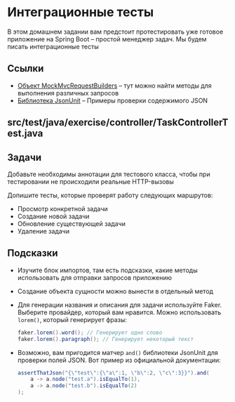 # Интеграционные тесты

В этом домашнем задании вам предстоит протестировать уже готовое приложение на Spring Boot – простой менеджер задач. Мы будем писать интеграционные тесты

## Ссылки

* [Объект MockMvcRequestBuilders](https://docs.spring.io/spring-framework/docs/current/javadoc-api/org/springframework/test/web/servlet/request/MockMvcRequestBuilders.html) – тут можно найти методы для выполнения различных запросов
* [Библиотека  JsonUnit](https://github.com/lukas-krecan/JsonUnit#assertj) – Примеры проверки содержимого JSON

## src/test/java/exercise/controller/TaskControllerTest.java

## Задачи

Добавьте необходимы аннотации для тестового класса, чтобы при тестировании не происходили реальные HTTP-вызовы

Допишите тесты, которые проверят работу следующих маршрутов:

* Просмотр конкретной задачи
* Создание новой задачи
* Обновление существующей задачи
* Удаление задачи

## Подсказки

* Изучите блок импортов, там есть подсказки, какие методы использовать для отправки запросов приложению
* Создание объекта сущности можно вынести в отдельный метод
* Для генерации названия и описания для задачи используйте Faker. Выберите провайдер, который вам нравится. Можно использовать `lorem()`, который генерирует фразы:

    ```java
    faker.lorem().word(); // Генерирует одно слово
    faker.lorem().paragraph(); // Генерирует некоторый текст
    ```

* Возможно, вам пригодится матчер `and()` библиотеки JsonUnit для проверки полей JSON. Вот пример из официальной документации:

    ```java
    assertThatJson("{\"test\":{\"a\":1, \"b\":2, \"c\":3}}").and(
        a -> a.node("test.a").isEqualTo(1),
        a -> a.node("test.b").isEqualTo(2)
    );
    ```

